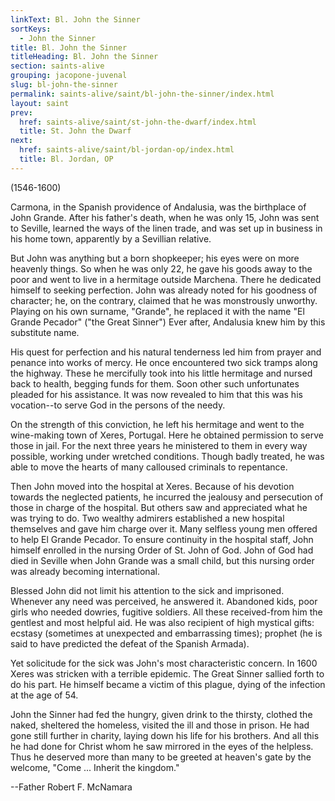 ```yaml
---
linkText: Bl. John the Sinner
sortKeys:
  - John the Sinner
title: Bl. John the Sinner
titleHeading: Bl. John the Sinner
section: saints-alive
grouping: jacopone-juvenal
slug: bl-john-the-sinner
permalink: saints-alive/saint/bl-john-the-sinner/index.html
layout: saint
prev:
  href: saints-alive/saint/st-john-the-dwarf/index.html
  title: St. John the Dwarf
next:
  href: saints-alive/saint/bl-jordan-op/index.html
  title: Bl. Jordan, OP
---
```

(1546-1600)

Carmona, in the Spanish providence of Andalusia, was the birthplace of John Grande. After his father's death, when he was only 15, John was sent to Seville, learned the ways of the linen trade, and was set up in business in his home town, apparently by a Sevillian relative.

But John was anything but a born shopkeeper; his eyes were on more heavenly things. So when he was only 22, he gave his goods away to the poor and went to live in a hermitage outside Marchena. There he dedicated himself to seeking perfection. John was already noted for his goodness of character; he, on the contrary, claimed that he was monstrously unworthy. Playing on his own surname, "Grande", he replaced it with the name "El Grande Pecador" ("the Great Sinner") Ever after, Andalusia knew him by this substitute name.

His quest for perfection and his natural tenderness led him from prayer and penance into works of mercy. He once encountered two sick tramps along the highway. These he mercifully took into his little hermitage and nursed back to health, begging funds for them. Soon other such unfortunates pleaded for his assistance. It was now revealed to him that this was his vocation--to serve God in the persons of the needy.

On the strength of this conviction, he left his hermitage and went to the wine-making town of Xeres, Portugal. Here he obtained permission to serve those in jail. For the next three years he ministered to them in every way possible, working under wretched conditions. Though badly treated, he was able to move the hearts of many calloused criminals to repentance.

Then John moved into the hospital at Xeres. Because of his devotion towards the neglected patients, he incurred the jealousy and persecution of those in charge of the hospital. But others saw and appreciated what he was trying to do. Two wealthy admirers established a new hospital themselves and gave him charge over it. Many selfless young men offered to help El Grande Pecador. To ensure continuity in the hospital staff, John himself enrolled in the nursing Order of St. John of God. John of God had died in Seville when John Grande was a small child, but this nursing order was already becoming international.

Blessed John did not limit his attention to the sick and imprisoned. Whenever any need was perceived, he answered it. Abandoned kids, poor girls who needed dowries, fugitive soldiers. All these received-from him the gentlest and most helpful aid. He was also recipient of high mystical gifts: ecstasy (sometimes at unexpected and embarrassing times); prophet (he is said to have predicted the defeat of the Spanish Armada).

Yet solicitude for the sick was John's most characteristic concern. In 1600 Xeres was stricken with a terrible epidemic. The Great Sinner sallied forth to do his part. He himself became a victim of this plague, dying of the infection at the age of 54.

John the Sinner had fed the hungry, given drink to the thirsty, clothed the naked, sheltered the homeless, visited the ill and those in prison. He had gone still further in charity, laying down his life for his brothers. And all this he had done for Christ whom he saw mirrored in the eyes of the helpless. Thus he deserved more than many to be greeted at heaven's gate by the welcome, "Come ... Inherit the kingdom."

\--Father Robert F. McNamara